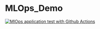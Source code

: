 # MLOps_Demo
[![MlOps application test with Github Actions](https://github.com/MLOps-2/MLOps_Demo/actions/workflows/main.yml/badge.svg)](https://github.com/MLOps-2/MLOps_Demo/actions/workflows/main.yml)
